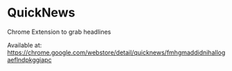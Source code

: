 # QuickNews
Chrome Extension to grab headlines

Available at:
https://chrome.google.com/webstore/detail/quicknews/fmhgmaddidnihallogaeflndpkggiapc
